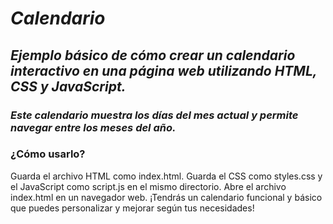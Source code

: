 # _Calendario_

## **_Ejemplo básico de cómo crear un calendario interactivo en una página web utilizando HTML, CSS y JavaScript._**

### **_Este calendario muestra los días del mes actual y permite navegar entre los meses del año._**

### ¿Cómo usarlo?
Guarda el archivo HTML como index.html.
Guarda el CSS como styles.css y el JavaScript como script.js en el mismo directorio.
Abre el archivo index.html en un navegador web.
¡Tendrás un calendario funcional y básico que puedes personalizar y mejorar según tus necesidades!
